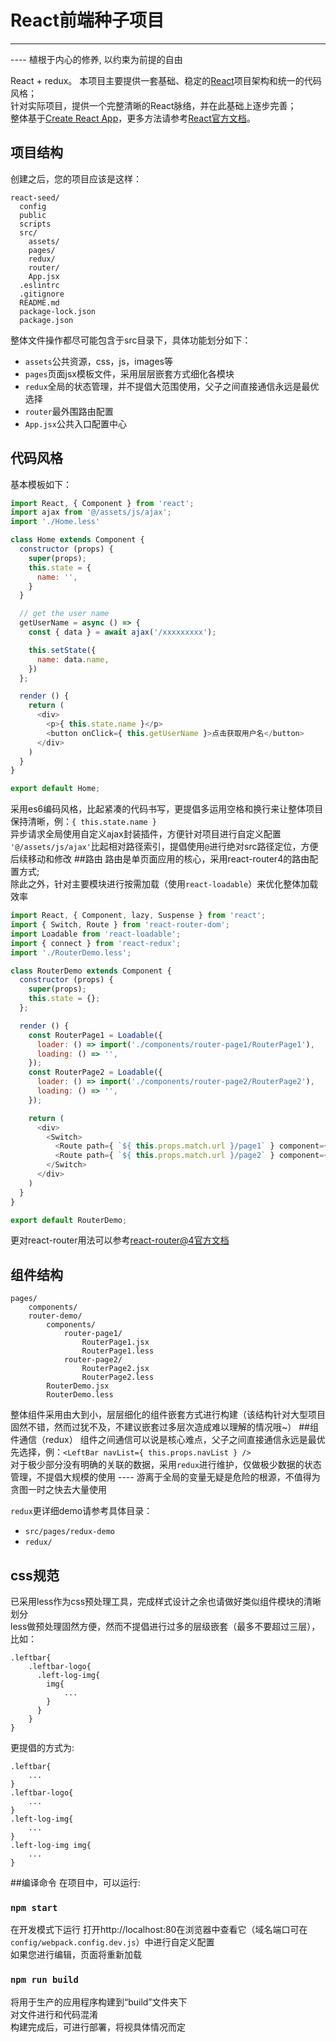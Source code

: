 # React前端种子项目

------
---- 植根于内心的修养, 以约束为前提的自由

React + redux。 本项目主要提供一套基础、稳定的[React](https://react.docschina.org/docs/hello-world.html)项目架构和统一的代码风格；<br>
针对实际项目，提供一个完整清晰的React脉络，并在此基础上逐步完善；<br>
整体基于[Create React App](https://github.com/facebookincubator/create-react-app)，更多方法请参考[React官方文档](https://react.docschina.org/docs/hello-world.html)。

## 项目结构
创建之后，您的项目应该是这样：
```
react-seed/
  config
  public
  scripts
  src/
    assets/
    pages/
    redux/
    router/
    App.jsx
  .eslintrc
  .gitignore
  README.md
  package-lock.json
  package.json
```
整体文件操作都尽可能包含于src目录下，具体功能划分如下：
* `assets`公共资源，css，js，images等
* `pages`页面jsx模板文件，采用层层嵌套方式细化各模块
* `redux`全局的状态管理，并不提倡大范围使用，父子之间直接通信永远是最优选择
* `router`最外围路由配置
* `App.jsx`公共入口配置中心

## 代码风格
基本模板如下：
```js
import React, { Component } from 'react';
import ajax from '@/assets/js/ajax';
import './Home.less'

class Home extends Component {
  constructor (props) {
    super(props);
    this.state = {
      name: '',
    }
  }

  // get the user name
  getUserName = async () => {
    const { data } = await ajax('/xxxxxxxxx');

    this.setState({
      name: data.name,
    })
  };

  render () {
    return (
      <div>
        <p>{ this.state.name }</p>
        <button onClick={ this.getUserName }>点击获取用户名</button>
      </div>
    )
  }
}

export default Home;

```
采用es6编码风格，比起紧凑的代码书写，更提倡多运用空格和换行来让整体项目保持清晰，例：`{ this.state.name }`<br>
异步请求全局使用自定义ajax封装插件，方便针对项目进行自定义配置<br>
`'@/assets/js/ajax'`比起相对路径索引，提倡使用`@`进行绝对src路径定位，方便后续移动和修改
##路由
路由是单页面应用的核心，采用react-router4的路由配置方式;<br>
除此之外，针对主要模块进行按需加载（使用`react-loadable`）来优化整体加载效率
```js
import React, { Component, lazy, Suspense } from 'react';
import { Switch, Route } from 'react-router-dom';
import Loadable from 'react-loadable';
import { connect } from 'react-redux';
import './RouterDemo.less';

class RouterDemo extends Component {
  constructor (props) {
    super(props);
    this.state = {};
  };

  render () {
    const RouterPage1 = Loadable({
      loader: () => import('./components/router-page1/RouterPage1'),
      loading: () => '',
    });
    const RouterPage2 = Loadable({
      loader: () => import('./components/router-page2/RouterPage2'),
      loading: () => '',
    });

    return (
      <div>
        <Switch>
          <Route path={ `${ this.props.match.url }/page1` } component={ RouterPage1 } />
          <Route path={ `${ this.props.match.url }/page2` } component={ RouterPage2 } />
        </Switch>
      </div>
    )
  }
}

export default RouterDemo;
```
更对react-router用法可以参考[react-router@4官方文档 ](https://reacttraining.com/react-router/web/example/basic)
## 组件结构
```
pages/
    components/
    router-demo/
        components/
            router-page1/
                RouterPage1.jsx
                RouterPage1.less
            router-page2/
                RouterPage2.jsx
                RouterPage2.less
        RouterDemo.jsx
        RouterDemo.less
```
整体组件采用由大到小，层层细化的组件嵌套方式进行构建（该结构针对大型项目固然不错，然而过犹不及，不建议嵌套过多层次造成难以理解的情况哦~）
##组件通信（redux）
组件之间通信可以说是核心难点，父子之间直接通信永远是最优先选择，例：`<LeftBar navList={ this.props.navList } />`<br>
对于极少部分没有明确的关联的数据，采用`redux`进行维护，仅做极少数据的状态管理，不提倡大规模的使用 ---- 游离于全局的变量无疑是危险的根源，不值得为贪图一时之快去大量使用

`redux`更详细demo请参考具体目录：
* `src/pages/redux-demo`
* `redux/`
## css规范
已采用less作为css预处理工具，完成样式设计之余也请做好类似组件模块的清晰划分<br>
less做预处理固然方便，然而不提倡进行过多的层级嵌套（最多不要超过三层），比如：
```
.leftbar{
    .leftbar-logo{
      .left-log-img{
        img{
            ...
        }
      }
    }
}

```
更提倡的方式为:
```
.leftbar{
    ...
}
.leftbar-logo{
    ...
}
.left-log-img{
    ...
}
.left-log-img img{
    ...
}
```
##编译命令
在项目中，可以运行:
### `npm start`
在开发模式下运行
打开http://localhost:80在浏览器中查看它（域名端口可在`config/webpack.config.dev.js`）中进行自定义配置<br>
如果您进行编辑，页面将重新加载
### `npm run build`
将用于生产的应用程序构建到“build”文件夹下<br>
对文件进行和代码混淆<br>
构建完成后，可进行部署，将视具体情况而定
